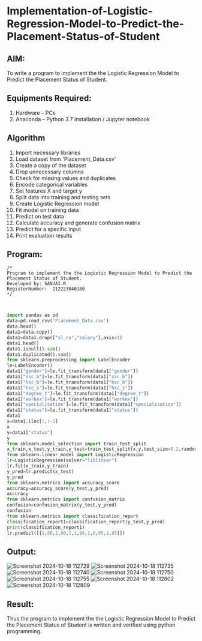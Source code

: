 # Implementation-of-Logistic-Regression-Model-to-Predict-the-Placement-Status-of-Student

## AIM:
To write a program to implement the the Logistic Regression Model to Predict the Placement Status of Student.

## Equipments Required:
1. Hardware – PCs
2. Anaconda – Python 3.7 Installation / Jupyter notebook

## Algorithm
1. Import necessary libraries
2. Load dataset from 'Placement_Data.csv'
3. Create a copy of the dataset
4. Drop unnecessary columns
5. Check for missing values and duplicates
6. Encode categorical variables
7. Set features X and target y
8. Split data into training and testing sets
9. Create Logistic Regression model
10. Fit model on training data
11. Predict on test data
12. Calculate accuracy and generate confusion matrix
13. Predict for a specific input
14. Print evaluation results

## Program:
```
/*
Program to implement the the Logistic Regression Model to Predict the Placement Status of Student.
Developed by: SANJAI.R
RegisterNumber:  212223040180
*/
```
```py


import pandas as pd
data=pd.read_csv('Placement_Data.csv')
data.head()
data1=data.copy()
data1=data1.drop(["sl_no","salary"],axis=1)
data1.head()
data1.isnull().sum()
data1.duplicated().sum()
from sklearn.preprocessing import LabelEncoder
le=LabelEncoder()
data1["gender"]=le.fit_transform(data1["gender"])
data1["ssc_b"]=le.fit_transform(data1["ssc_b"])
data1["hsc_b"]=le.fit_transform(data1["hsc_b"])
data1["hsc_s"]=le.fit_transform(data1["hsc_s"])
data1["degree_t"]=le.fit_transform(data1["degree_t"])
data1["workex"]=le.fit_transform(data1["workex"])
data1["specialisation"]=le.fit_transform(data1["specialisation"])
data1["status"]=le.fit_transform(data1["status"])
data1
x=data1.iloc[:,:-1]
x
y=data1["status"]
y
from sklearn.model_selection import train_test_split
x_train,x_test,y_train,y_test=train_test_split(x,y,test_size=0.2,random_state=0)
from sklearn.linear_model import LogisticRegression
lr=LogisticRegression(solver="liblinear")
lr.fit(x_train,y_train)
y_pred=lr.predict(x_test)
y_pred
from sklearn.metrics import accuracy_score
accuracy=accuracy_score(y_test,y_pred)
accuracy
from sklearn.metrics import confusion_matrix
confusion=confusion_matrix(y_test,y_pred)
confusion
from sklearn.metrics import classification_report
classification_report1=classification_report(y_test,y_pred)
print(classification_report1)
lr.predict([[1,80,1,90,1,1,90,1,0,85,1,85]])
```
## Output:
![Screenshot 2024-10-18 112729](https://github.com/user-attachments/assets/c11b0c2c-4686-4cc4-9ea3-b2cca87488b6)
![Screenshot 2024-10-18 112735](https://github.com/user-attachments/assets/394bd6e0-5c70-4ace-a6a4-52a9b11082aa)
![Screenshot 2024-10-18 112740](https://github.com/user-attachments/assets/6de0ea47-df8b-47ef-87b8-c458fac8f0e1)
![Screenshot 2024-10-18 112750](https://github.com/user-attachments/assets/ce00ca3a-f387-472c-8a5e-46d51af1a5c7)
![Screenshot 2024-10-18 112755](https://github.com/user-attachments/assets/6909cf37-3284-4ef6-86d8-cbb4383050eb)
![Screenshot 2024-10-18 112802](https://github.com/user-attachments/assets/ad6792b5-4e2f-41ad-9721-b00f706195b2)
![Screenshot 2024-10-18 112809](https://github.com/user-attachments/assets/692053dc-023b-4d03-a030-540972ce587e)






## Result:
Thus the program to implement the the Logistic Regression Model to Predict the Placement Status of Student is written and verified using python programming.
